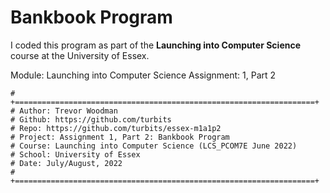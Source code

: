 # Bankbook Program

I coded this program as part of the **Launching into Computer Science** course at the University of Essex.

Module: Launching into Computer Science
Assignment: 1, Part 2

```
# +===================================================================+
# Author: Trevor Woodman
# Github: https://github.com/turbits
# Repo: https://github.com/turbits/essex-m1a1p2
# Project: Assignment 1, Part 2: Bankbook Program
# Course: Launching into Computer Science (LCS_PCOM7E June 2022)
# School: University of Essex
# Date: July/August, 2022
# +===================================================================+
```
